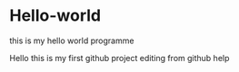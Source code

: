 # Hello-world
this is my hello world programme

Hello this is my first github project editing from github help

